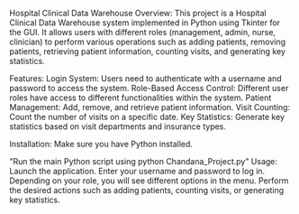 Hospital Clinical Data Warehouse
Overview:
This project is a Hospital Clinical Data Warehouse system implemented in Python using Tkinter for the GUI. It allows users with different roles (management, admin, nurse, clinician) to perform various operations such as adding patients, removing patients, retrieving patient information, counting visits, and generating key statistics.

Features:
Login System: Users need to authenticate with a username and password to access the system.
Role-Based Access Control: Different user roles have access to different functionalities within the system.
Patient Management: Add, remove, and retrieve patient information.
Visit Counting: Count the number of visits on a specific date.
Key Statistics: Generate key statistics based on visit departments and insurance types.

Installation:
Make sure you have Python installed.

"Run the main Python script using python Chandana_Project.py"
Usage:
Launch the application.
Enter your username and password to log in.
Depending on your role, you will see different options in the menu.
Perform the desired actions such as adding patients, counting visits, or generating key statistics.
